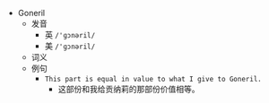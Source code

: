 - Goneril
  - 发音
    - 英 `/'ɡɔnəril/`
    - 美 `/'ɡɔnəril/`
  - 词义
  - 例句
    - `This part is equal in value to what I give to Goneril.`
      - 这部份和我给贡纳莉的那部份价值相等。

